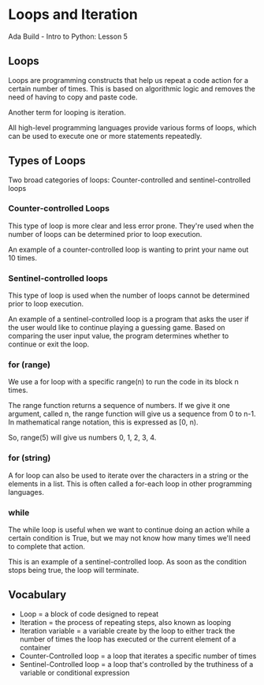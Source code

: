 # Loops and Iteration
Ada Build - Intro to Python: Lesson 5

## Loops
Loops are programming constructs that help us repeat a code action for a certain number of times. This is based on algorithmic logic and removes the need of having to copy and paste code. 

Another term for looping is iteration. 

All high-level programming languages provide various forms of loops, which can be used to execute one or more statements repeatedly. 

## Types of Loops

Two broad categories of loops: Counter-controlled and sentinel-controlled loops 
### Counter-controlled Loops
This type of loop is more clear and less error prone. They're used when the number of loops can be determined prior to loop execution. 

An example of a counter-controlled loop is wanting to print your name out 10 times. 

### Sentinel-controlled loops
This type of loop is used when the number of loops cannot be determined prior to loop execution. 

An example of a sentinel-controlled loop is a program that asks the user if the user would like to continue playing a guessing game. Based on comparing the user input value, the program determines whether to continue or exit the loop. 

### for (range)
We use a for loop with a specific range(n) to run the code in its block n times. 

The range function returns a sequence of numbers. If we give it one argument, called n, the range function will give us a sequence from 0 to n-1. In mathematical range notation, this is expressed as [0, n). 

So, range(5) will give us numbers 0, 1, 2, 3, 4.

### for (string)
A for loop can also be used to iterate over the characters in a string or the elements in a list. This is often called a for-each loop in other programming languages. 

### while
The while loop is useful when we want to continue doing an action while a certain condition is True, but we may not know how many times we'll need to complete that action. 

This is an example of a sentinel-controlled loop. As soon as the condition stops being true, the loop will terminate. 

## Vocabulary
* Loop = a block of code designed to repeat
* Iteration = the process of repeating steps, also known as looping
* Iteration variable = a variable create by the loop to either track the number of times the loop has executed or the current element of a container
* Counter-Controlled loop = a loop that iterates a specific number of times
* Sentinel-Controlled loop = a loop that's controlled by the truthiness of a variable or conditional expression

